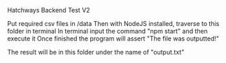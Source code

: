 Hatchways Backend Test V2

Put required csv files in /data
Then with NodeJS installed, traverse to this folder in terminal
In terminal input the command "npm start" and then execute it
Once finished the program will assert "The file was outputted!"

The result will be in this folder under the name of "output.txt"
